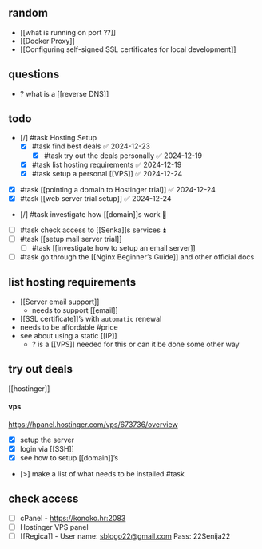 ## random
- [[what is running on port ??]]
- [[Docker Proxy]]
- [[Configuring self-signed SSL certificates for local development]]
## questions
- ? what is a [[reverse DNS]]
## todo
- [/] #task Hosting Setup
	- [x] #task find best deals ✅ 2024-12-23
		- [x] #task try out the deals personally ✅ 2024-12-19
	- [x] #task list hosting requirements ✅ 2024-12-19
	- [x] #task setup a personal [[VPS]] ✅ 2024-12-24
- [x] #task [[pointing a domain to Hostinger trial]] ✅ 2024-12-24
- [x] #task [[web server trial setup]] ✅ 2024-12-24
- [/] #task investigate how [[domain]]s work  🔼
- [ ] #task check access to [[Senka]]s services ⏫
- [ ] #task [[setup mail server trial]]
	- [ ] #task [[investigate how to setup an email server]]
- [ ] #task go through the [[Nginx Beginner’s Guide]] and other official docs

## list hosting requirements
- [[Server email support]]
	- needs to support [[email]]
- [[SSL certificate]]’s with `automatic` renewal
- needs to be affordable #price 
- see about using a static [[IP]] 
	- ? is a [[VPS]]  needed for this or can it be done some other way

## try out deals
[[hostinger]]
#### vps
https://hpanel.hostinger.com/vps/673736/overview
- [x] setup the server
- [x] login via [[SSH]]
- [x] see how to setup [[domain]]’s
- [>] make a list of what needs to be installed #task 

## check access

- [ ]  cPanel - https://konoko.hr:2083
- [ ] Hostinger VPS panel
- [ ] [[Regica]] -
 User name: sblogo22@gmail.com 
Pass: 22Senija22
